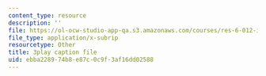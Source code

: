 ```yaml
---
content_type: resource
description: ''
file: https://ol-ocw-studio-app-qa.s3.amazonaws.com/courses/res-6-012-introduction-to-probability-spring-2018/ebba228974b8e87c0c9f3af16dd02588_RVc5hXzVFc4.srt
file_type: application/x-subrip
resourcetype: Other
title: 3play caption file
uid: ebba2289-74b8-e87c-0c9f-3af16dd02588
---
```

